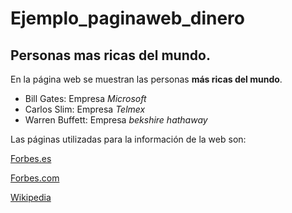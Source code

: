 # Ejemplo_paginaweb_dinero
## Personas mas ricas del mundo.

En la página web se muestran las personas **más ricas del mundo**.

* Bill Gates: Empresa _Microsoft_
* Carlos Slim: Empresa _Telmex_
* Warren Buffett: Empresa _bekshire hathaway_

Las páginas utilizadas para la información de la web son:

[Forbes.es](www.forbes.es)

[Forbes.com](www.forbes.com)

[Wikipedia](https://es.wikipedia.org/wiki/Anexo:Milmillonarios_seg%C3%BAn_Forbes)
